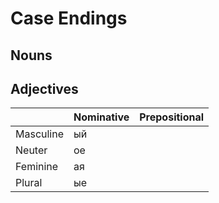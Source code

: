 # Case Endings


## Nouns


## Adjectives

|  | Nominative | Prepositional |
| --- | --- | --- |
| Masculine | ый |  |
| Neuter    | ое |  |
| Feminine  | ая |  |
| Plural    | ые |  |
